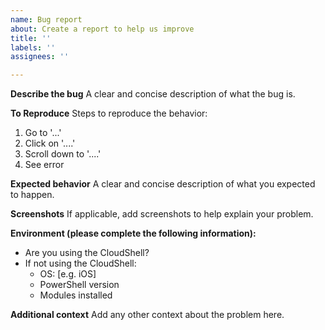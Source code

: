 ```yaml
---
name: Bug report
about: Create a report to help us improve
title: ''
labels: ''
assignees: ''

---
```


**Describe the bug**
A clear and concise description of what the bug is.

**To Reproduce**
Steps to reproduce the behavior:
1. Go to '...'
2. Click on '....'
3. Scroll down to '....'
4. See error

**Expected behavior**
A clear and concise description of what you expected to happen.

**Screenshots**
If applicable, add screenshots to help explain your problem.

**Environment (please complete the following information):**
 - Are you using the CloudShell?
 - If not using the CloudShell:
    - OS: [e.g. iOS]
    - PowerShell version
    - Modules installed
    
**Additional context**
Add any other context about the problem here.
